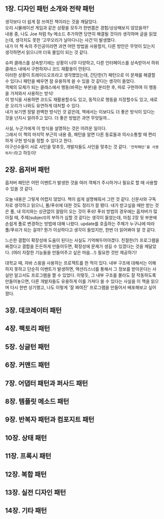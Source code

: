 ## 1장. 디자인 패턴 소개와 전략 패턴

생각보다 더 쉽게 잘 쓰여진 책이라는 것을 깨달았다.  
오리 시뮬레이션 게임과 같은 상황을 모두가 한번쯤은 경험/상상해보지 않았을까?  
내용 중, 나도 Joe 처럼 fly 메소드 추가하면 당연히 해결될 것이라 생각하며 글을 읽었는데, 생각치도 못한 '고무오리가 날아다니는 사건'이 발생했다.  
내가 이 책 속의 주인공이라면 과연 어떤 방법을 사용할지, 다른 방안은 무엇이 있는지 생각하면서 읽으니까 더욱 몰입이 되는 것 같다.  

슈퍼 클래스를 상속받기에는 상황이 너무 다양하고, 다른 인터페이스를 상속받아서 하위 클래스 내에서 구현하자니 코드 재활용이 안된다.  
이러한 상황이 트레이드오프라고 생각했었는데, 간단한(?) 패턴으로 이 문제를 해결할 수 있다니 패턴을 배우면 참 유용하게 쓸 수 있을 것 같다는 생각이 들었다.  
객체의 모체가 되는 클래스에서 행동(바뀌는 부분)을 분리한 후, 따로 구현하여 이 행동을 가져와서 사용하는 방식!  
이 방식을 사용하면 코드도 재활용할수도 있고, 동적으로 행동을 지정할수도 있고, 새로운 오리가 나와도 유연하게 대처할 수 있다.  
내가 보기엔 정말 완벽한 방식인 것 같은데, 책에서는 이보다도 더 좋은 방식이 있다는 것을 넌지시 알려주고 있다. 더 좋은 방법은 과연 무엇일까...  

사실, 누군가에게 이 방식을 설명하는 것은 어려운 일이다.  
그래서 이 책의 마지막 부근의 내용 중, 패턴을 알면 다른 동료들과 의사소통할 때 편리하게 구현 방식을 정할 수 있다고 한다.  
야구선수들이 서로 사인을 맞추듯, 개발자들도 사인을 맞추는 것 같다. `'전략패턴'을 사용하자!`라고 하듯이!


## 2장. 옵저버 패턴

옵저버 패턴은 어떤 이벤트가 발생한 것을 여러 객체가 주시하거나 필요로 할 때 사용할 수 있을 것 같다.  

오늘 내용은 그렇게 어렵지 않았다. 책이 쉽게 설명해줘서 그런 것 같다.
신문사와 구독자로 생각하고 읽으니, 풀/푸쉬에 대한 것도 정리가 잘 됐다.
내가 받고싶을 때만 받는 것은 풀, 내 의지와는 상관없이 알람이 오는 것이 푸쉬!
푸쉬 방법의 경우에는 옵저버가 많아질 때, 주제(subject)의 부하가 심할 것 같다는 생각이 들었는데, 마침 2장 뒷 부분에 손쉽게 풀로 변경하는 방법에 대해 나왔다.
update를 호출하는 주체가 누구냐에 따라 풀/푸쉬가 되는 걸까? 뭔가 이상하다고 생각이 들었지만, 한번 더 읽어봐야 알 것 같다.  

느슨한 결합이 확장성에 도움이 된다는 사실도 기억해두어야겠다. 친절한(?) 프로그램을 짜겠다고 결합을 든든하게 만들어두면, 확장성에 문제가 생길 수 있겠다는 것을 깨달았다. (여러 자잘한 기능들을 만들어주고 싶은 마음...!) 필요한 것만 제공하기!

대학교 때, 자바 스윙을 사용하는 프로젝트를 한 적이 있다.
내부 구조에 대해서는 이해하지 못하고 단순히 이벤트가 발생하면, 액션리스너를 통해서 그 정보를 받아온다는 사실만 알고서도 프로그램을 짤 수 있었다.
이렇듯, 그 내부 구조를 몰라도 잘 작동하도록 만들어놓으면, 다른 개발자들도 유용하게 이를 가져다 쓸 수 있다는 사실을 이 책을 읽으며 다시 한번 상기했고, 나도 이렇게 '잘 짜여진' 프로그램을 만들어서 배포해보고 싶어졌다.

## 3장. 데코레이터 패턴

## 4장. 팩토리 패턴

## 5장. 싱글턴 패턴

## 6장. 커맨드 패턴

## 7장. 어댑터 패턴과 퍼사드 패턴

## 8장. 템플릿 메소드 패턴

## 9장. 반복자 패턴과 컴포지트 패턴

## 10장. 상태 패턴

## 11장. 프록시 패턴

## 12장. 복합 패턴

## 13장. 실전 디자인 패턴

## 14장. 기타 패턴
